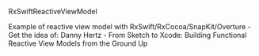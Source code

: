 RxSwiftReactiveViewModel

Example of reactive view model with RxSwift/RxCocoa/SnapKit/Overture - Get the idea of: Danny Hertz - From Sketch to Xcode: Building Functional Reactive View Models from the Ground Up
